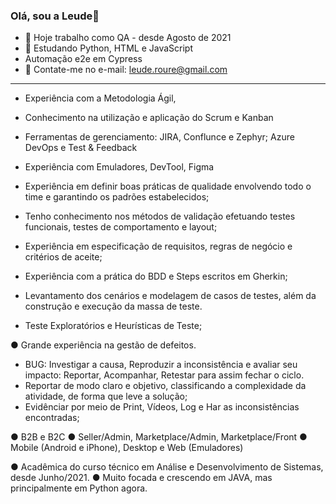 ### Olá, sou a Leude👋

- 🔭 Hoje trabalho como QA - desde Agosto de 2021
- 🌱 Estudando Python, HTML e JavaScript 
-    Automação e2e em Cypress
- 💬 Contate-me no e-mail: leude.roure@gmail.com

_____________________________________________

 - Experiência com a Metodologia Ágil, 
 - Conhecimento na utilização e aplicação do Scrum e Kanban 
 - Ferramentas de gerenciamento:  JIRA, Conflunce e Zephyr;  Azure DevOps e Test & Feedback
 - Experiência com Emuladores, DevTool, Figma

 - Experiência em definir boas práticas de qualidade envolvendo todo o time e garantindo os padrões estabelecidos;
 - Tenho conhecimento nos métodos de validação efetuando testes funcionais, testes de comportamento e layout;
 - Experiência em especificação de requisitos, regras de negócio e critérios de aceite; 
 - Experiência com a prática do BDD e Steps escritos em Gherkin;
 - Levantamento dos cenários e modelagem de casos de testes, além da construção e execução da massa de teste. 
 - Teste Exploratórios e Heurísticas de Teste; 

● Grande experiência na gestão de defeitos.
 - BUG: Investigar a causa, Reproduzir a inconsistência e avaliar seu impacto: Reportar, Acompanhar, Retestar para assim fechar o ciclo. 
 - Reportar de modo claro e objetivo, classificando a complexidade da atividade, de forma que leve a solução; 
 - Evidênciar por meio de Print, Vídeos, Log e Har as inconsistências encontradas;

● B2B e B2C
● Seller/Admin, Marketplace/Admin, Marketplace/Front
● Mobile (Android e iPhone), Desktop e Web (Emuladores)

● Acadêmica do curso técnico em Análise e Desenvolvimento de Sistemas, desde Junho/2021.
● Muito focada e crescendo em JAVA, mas principalmente em Python agora.
